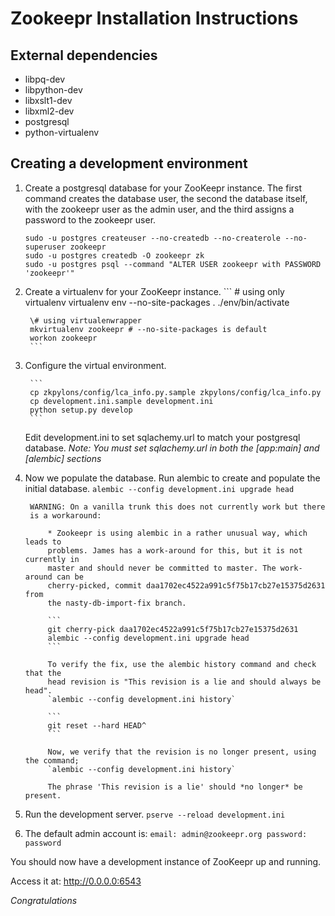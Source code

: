 Zookeepr Installation Instructions
==================================

External dependencies
---------------------

 * libpq-dev
 * libpython-dev
 * libxslt1-dev
 * libxml2-dev
 * postgresql
 * python-virtualenv


Creating a development environment
----------------------------------

1. Create a postgresql database for your ZooKeepr instance. The first command creates the database user, the second the database itself, with the zookeepr user as the admin user, and the third assigns a password to the zookeepr user.

    ```
    sudo -u postgres createuser --no-createdb --no-createrole --no-superuser zookeepr
    sudo -u postgres createdb -O zookeepr zk
    sudo -u postgres psql --command "ALTER USER zookeepr with PASSWORD 'zookeepr'"
    ```

2. Create a virtualenv for your ZooKeepr instance.
        ```
        \# using only virtualenv
        virtualenv env --no-site-packages
        . ./env/bin/activate

        \# using virtualenwrapper
        mkvirtualenv zookeepr # --no-site-packages is default
        workon zookeepr
        ```

3. Configure the virtual environment.

        ```
        cp zkpylons/config/lca_info.py.sample zkpylons/config/lca_info.py
        cp development.ini.sample development.ini
        python setup.py develop
        ```

    Edit development.ini to set sqlachemy.url to match your postgresql database.
    _Note: You must set sqlachemy.url in both the [app:main] and [alembic] sections_

4. Now we populate the database. Run alembic to create and populate the initial database.
        ```
        alembic --config development.ini upgrade head
        ```

        WARNING: On a vanilla trunk this does not currently work but there
        is a workaround:

            * Zookeepr is using alembic in a rather unusual way, which leads to
            problems. James has a work-around for this, but it is not currently in
            master and should never be committed to master. The work-around can be
            cherry-picked, commit daa1702ec4522a991c5f75b17cb27e15375d2631 from
            the nasty-db-import-fix branch.

            ```
            git cherry-pick daa1702ec4522a991c5f75b17cb27e15375d2631
            alembic --config development.ini upgrade head
            ```

            To verify the fix, use the alembic history command and check that the
            head revision is "This revision is a lie and should always be head".
            `alembic --config development.ini history`

            ```
            git reset --hard HEAD^
            ```

            Now, we verify that the revision is no longer present, using the command;
            `alembic --config development.ini history`

            The phrase 'This revision is a lie' should *no longer* be present.

5. Run the development server.
        ```
        pserve --reload development.ini
        ```

6. The default admin account is:
        ```
        email: admin@zookeepr.org
        password: password
        ```

You should now have a development instance of ZooKeepr up and running.

Access it at: <http://0.0.0.0:6543>

*Congratulations*
